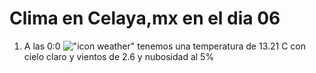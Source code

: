 # Clima en Celaya,mx en el dia 06

1. A las 0:0 !["icon weather"](http://openweathermap.org/img/w/01n.png) tenemos una temperatura de 13.21 C con cielo claro y  vientos de 2.6 y nubosidad al 5%
